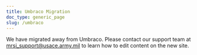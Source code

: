```yaml
---
title: Umbraco Migration
doc_type: generic_page
slug: /umbraco
---
```


We have migrated away from Umbraco. Please contact our support team at [mrsi_support@usace.army.mil](mailto:mrsi_support@usace.army.mil) to learn how to edit content on the new site.
